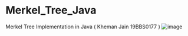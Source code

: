 # Merkel_Tree_Java
Merkel Tree Implementation in Java ( Kheman Jain 19BBS0177 )
![image](https://user-images.githubusercontent.com/55325257/165240957-7769d22e-4534-4a0e-9a04-62bc5e6a27d3.png)
